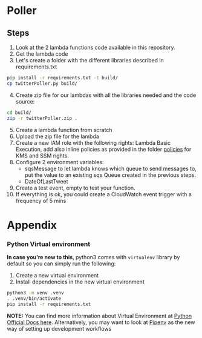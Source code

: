 # Poller

## Steps

1. Look at the 2 lambda functions code available in this repository.
2. Get the lambda code
3. Let's create a folder with the different libraries described in requirements.txt
```bash
pip install -r requirements.txt -t build/
cp twitterPoller.py build/
```
4. Create zip file for our lambdas with all the libraries needed and the code source:
```bash
cd build/
zip -r twitterPoller.zip .
```
5. Create a lambda function from scratch
6. Upload the zip file for the lambda
7. Create a new IAM role with the following rights: Lambda Basic Execution, add also inline policies as provided in the folder [policies](../IAM_policies/) for KMS and SSM rights.
8. Configure 2 environment variables: 
    - sqsMessage to let lambda knows which queue to send messages to, put the value to an existing sqs Queue created in the previous steps.
    - DateOfLastTweet
9. Create a test event, empty to test your function.
10. If everything is ok, you could create a CloudWatch event trigger with a frequency of 5 mins

# Appendix

### Python Virtual environment
**In case you're new to this**, python3 comes with `virtualenv` library by default so you can simply run the following:

1. Create a new virtual environment
2. Install dependencies in the new virtual environment

```bash
python3 -m venv .venv
. .venv/bin/activate
pip install -r requirements.txt
```


**NOTE:** You can find more information about Virtual Environment at [Python Official Docs here](https://docs.python.org/3/tutorial/venv.html). Alternatively, you may want to look at [Pipenv](https://github.com/pypa/pipenv) as the new way of setting up development workflows
